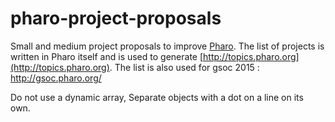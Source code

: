 pharo-project-proposals
=======================

Small and medium project proposals to improve [Pharo](http://pharo.org). The list of projects is written in Pharo itself and is used to generate [http://topics.pharo.org](http://topics.pharo.org). The list is also used for gsoc 2015 : http://gsoc.pharo.org/

Do not use a dynamic array, Separate objects with a dot on a line on its own.


